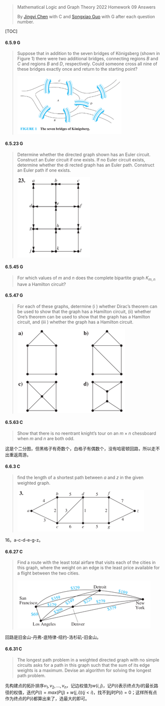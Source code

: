 >Mathematical Logic and Graph Theory 2022 Homework 09 Answers
>
>By [Jingyi Chen](chenjingyi071@mail.ustc.edu.cn) with C and [Songxiao Guo](logname@mail.ustc.edu.cn) with G after each question number.

[TOC]

#### 6.5.9 G

>Suppose that in addition to the seven bridges of Königsberg (shown in Figure 1) there were two additional bridges, connecting regions $B$ and $C$ and regions $B$ and $D$, respectively. Could someone cross all nine of these bridges exactly once and return to the starting point?
>
><img src="../asserts/6_5_9.png" style="zoom:33%;" />

#### 6.5.23 G

>Determine whether the directed graph shown has an Euler circuit. Construct an Euler circuit if one exists. If no Euler circuit exists, determine whether the di rected graph has an Euler path. Construct an Euler path if one exists.
>
><img src="../asserts/6_5_23.png" style="zoom: 50%;" />

#### 6.5.45 G

>For which values of $m$ and $n$ does the complete bipartite graph $K_{m,n}$ have a Hamilton circuit?

#### 6.5.47 G

>For each of these graphs, determine (i ) whether Dirac’s theorem can be used to show that the graph has a Hamilton circuit, (ii) whether Ore’s theorem can be used to show that the graph has a Hamilton circuit, and (iii )
>whether the graph has a Hamilton circuit.
>
><img src="../asserts/6_5_47.png" style="zoom: 50%;" />

#### 6.5.63 C

>Show that there is no reentrant knight’s tour on an $m × n$ chessboard when $m$ and $n$ are both odd.

这是个二分图，但黑格子有奇数个，白格子有偶数个，没有哈密顿回路，所以走不出重返周游。

#### 6.6.3 C

>ﬁnd the length of a shortest path between $a$ and $z$ in the given weighted graph.
>
><img src="../asserts/6_6_3.png" style="zoom:50%;" />

16。a-c-d-e-g-z。

#### 6.6.27 C

>Find a route with the least total airfare that visits each of the cities in this graph, where the weight on an edge is the least price available for a ﬂight between the two cities.
>
><img src="../asserts/6_6_27.png" style="zoom:50%;" />

回路是旧金山-丹弗-底特律-纽约-洛杉矶-旧金山。

#### 6.6.31 C

>The longest path problem in a weighted directed graph with no simple circuits asks for a path in this graph such
>that the sum of its edge weights is a maximum. Devise an algorithm for solving the longest path problem.

先构建点的拓扑排序$v_1,v_2,...,v_n$，记边权值为$w(i,j)$，记$P(i)$表示终点为$i$的最长路径的权值，迭代$P(i)=max(P(j)+w(j,i))(j<i)$，找不到$j$时$P(i)=0$；这样所有点作为终点的$P(i)$都算出来了，选最大的即可。

